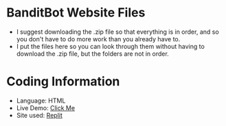 # BanditBot Website Files

* I suggest downloading the .zip file so that everything is in order, and so you don't have to do more work than you already have to. 
* I put the files here so you can look through them without having to download the .zip file, but the folders are not in order.

# Coding Information

* Language: HTML
* Live Demo: [Click Me](https://banditbotwebsite.skidlunaa.repl.co/src/index.html)
* Site used: [Replit](https://replit.com/@SkidLunaa)

